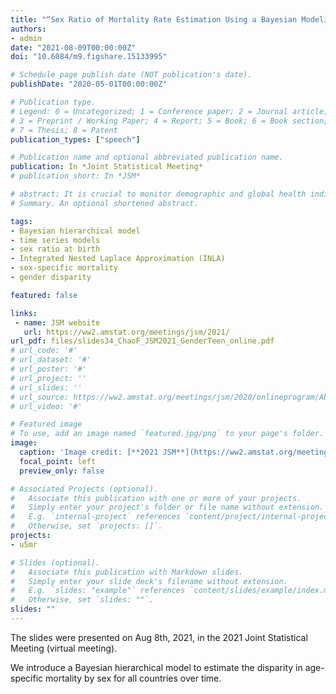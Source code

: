 ```yaml
---
title: "“Sex Ratio of Mortality Rate Estimation Using a Bayesian Modeling Approach"
authors:
- admin
date: "2021-08-09T00:00:00Z"
doi: "10.6084/m9.figshare.15133995"

# Schedule page publish date (NOT publication's date).
publishDate: "2020-05-01T00:00:00Z"

# Publication type.
# Legend: 0 = Uncategorized; 1 = Conference paper; 2 = Journal article;
# 3 = Preprint / Working Paper; 4 = Report; 5 = Book; 6 = Book section;
# 7 = Thesis; 8 = Patent
publication_types: ["speech"]

# Publication name and optional abbreviated publication name.
publication: In *Joint Statistical Meeting*
# publication_short: In *JSM*

# abstract: It is crucial to monitor demographic and global health indicators accurately in order to optimize resource allocation. This is especially so in developing countries where the improvement of these health indicators is most needed. However, estimating and validating these indicators are fraught with challenges, one of which being the paucity of accurate data. The Bayesian modeling approach implemented in my research provides more objective, data-driven insights into estimation of demographic and global health indicators. We provide a set of important analyses and fill the previous research void on selected indicators. We take account of the data quality that varies across different sources as well as infer the levels and trends of indicators in countries and periods with limited data by data-rich country-years. The resulting estimates provide new insights into the sex ratio at birth and child mortality globally. The methods and results have been used by international agencies for policy making.
# Summary. An optional shortened abstract.

tags:
- Bayesian hierarchical model
- time series models
- sex ratio at birth
- Integrated Nested Laplace Approximation (INLA)
- sex-specific mortality
- gender disparity

featured: false

links:
 - name: JSM website
   url: https://ww2.amstat.org/meetings/jsm/2021/
url_pdf: files/slides34_ChaoF_JSM2021_GenderTeen_online.pdf
# url_code: '#'
# url_dataset: '#'
# url_poster: '#'
# url_project: ''
# url_slides: ''
# url_source: https://ww2.amstat.org/meetings/jsm/2020/onlineprogram/AbstractDetails.cfm?abstractid=309624
# url_video: '#'

# Featured image
# To use, add an image named `featured.jpg/png` to your page's folder. 
image:
  caption: 'Image credit: [**2021 JSM**](https://ww2.amstat.org/meetings/jsm/2021/)'
  focal_point: left
  preview_only: false

# Associated Projects (optional).
#   Associate this publication with one or more of your projects.
#   Simply enter your project's folder or file name without extension.
#   E.g. `internal-project` references `content/project/internal-project/index.md`.
#   Otherwise, set `projects: []`.
projects:
- u5mr

# Slides (optional).
#   Associate this publication with Markdown slides.
#   Simply enter your slide deck's filename without extension.
#   E.g. `slides: "example"` references `content/slides/example/index.md`.
#   Otherwise, set `slides: ""`.
slides: ""
---
```


The slides were presented on Aug 8th, 2021, in the 2021 Joint Statistical Meeting (virtual meeting).

We introduce a Bayesian hierarchical model to estimate the disparity in age-specific mortality by sex for all countries over time.

